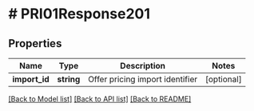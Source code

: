 # # PRI01Response201

## Properties

Name | Type | Description | Notes
------------ | ------------- | ------------- | -------------
**import_id** | **string** | Offer pricing import identifier | [optional]

[[Back to Model list]](../../README.md#models) [[Back to API list]](../../README.md#endpoints) [[Back to README]](../../README.md)
